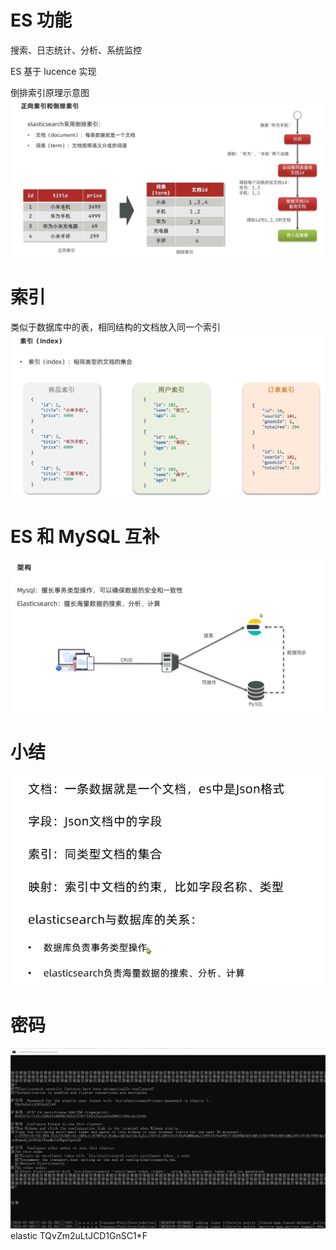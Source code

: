 # ES 功能
搜索、日志统计、分析、系统监控

ES 基于 lucence 实现

倒排索引原理示意图
![img_71.png](img_71.png)


# 索引
类似于数据库中的表，相同结构的文档放入同一个索引
![img_72.png](img_72.png)

# ES 和 MySQL 互补
![img_73.png](img_73.png)


# 小结
![img_74.png](img_74.png)

# 密码
![img_75.png](img_75.png)
elastic
TQvZm2uLtJCD1GnSC1*F



